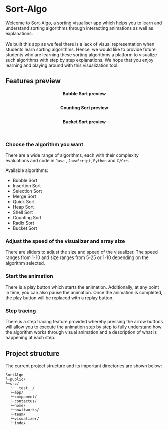 
# Sort-Algo

Welcome to Sort-Algo, a sorting visualiser app which helps you to learn and understand sorting algorithms through
interacting animations as well as explanations. <br />
<br />
We built this app as we feel there is a lack of visual representation when students learn sorting algorithms.
Hence, we would like to provide future students who are learning these sorting algorithms a platform to visualize such
algorithms with step by step explanations. We hope that you enjoy learning and playing around with this visualization
tool. 

## Features preview

<p align="center"><strong>Bubble Sort preview</strong></p>

<img src="images/BubbleSort.gif" alt="" />

<br/>

<p align="center"><strong>Counting Sort preview</strong></p>

<img src="images/CountingSort.gif" alt="" />

<br/>

<p align="center"><strong>Bucket Sort preview</strong></p>

<img src="images/bucketsort.gif" alt="" />

<br/>

<br/>

### Choose the algorithm you want

There are a wide range of algorithms, each with their complexity evaluations and code in `Java`
, `JavaScript`, `Python` and `C/C++`.

Available algorithms:

* Bubble Sort
* Insertion Sort
* Selection Sort
* Merge Sort
* Quick Sort
* Heap Sort
* Shell Sort
* Counting Sort
* Radix Sort
* Bucket Sort

### Adjust the speed of the visualizer and array size

There are sliders to adjust the size and speed of the visualizer. The speed ranges from 1-10 and size ranges from 5-25
or 1-10 depending on the algorithm selected.

### Start the animation

There is a play button which starts the animation. Additionally, at any point in time, you can also pause the animation. Once
the animation is completed, the play button will be replaced with a replay button.

### Step tracing

There is a step tracing feature provided whereby pressing the arrow buttons will allow you to execute the animation step
by step to fully understand how the algorithm works through visual animation and a description of what is happening at
each step.

## Project structure

The current project structure and its important directories are shown below:

```
SortAlgo
└─public/
└─src/
  └─__test__/
  └─app/
  └─component/
  └─contactus/
  └─home/
  └─howitworks/
  └─team/
  └─visualizer/
  └─index
```


